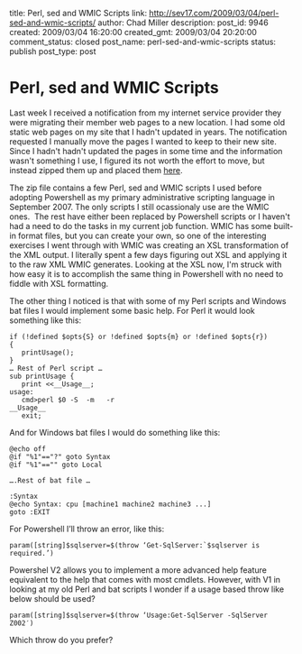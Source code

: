 title: Perl, sed and WMIC Scripts
link: http://sev17.com/2009/03/04/perl-sed-and-wmic-scripts/
author: Chad Miller
description: 
post_id: 9946
created: 2009/03/04 16:20:00
created_gmt: 2009/03/04 20:20:00
comment_status: closed
post_name: perl-sed-and-wmic-scripts
status: publish
post_type: post

# Perl, sed and WMIC Scripts

Last week I received a notification from my internet service provider they were migrating their member web pages to a new location. I had some old static web pages on my site that I hadn't updated in years. The notification requested I manually move the pages I wanted to keep to their new site. Since I hadn't hadn't updated the pages in some time and the information wasn't something I use, I figured its not worth the effort to move, but instead zipped them up and placed them [here](http://cid-ea42395138308430.skydrive.live.com/self.aspx/Public/oldHomePage.zip).

The zip file contains a few Perl, sed and WMIC scripts I used before adopting Powershell as my primary administrative scripting language in September 2007. The only scripts I still ocassionaly use are the WMIC ones.  The rest have either been replaced by Powershell scripts or I haven't had a need to do the tasks in my current job function. WMIC has some built-in format files, but you can create your own, so one of the interesting exercises I went through with WMIC was creating an XSL transformation of the XML output. I literally spent a few days figuring out XSL and applying it to the raw XML WMIC generates. Looking at the XSL now, I'm struck with how easy it is to accomplish the same thing in Powershell with no need to fiddle with XSL formatting.

The other thing I noticed is that with some of my Perl scripts and Windows bat files I would implement some basic help. For Perl it would look something like this:
    
    
    if (!defined $opts{S} or !defined $opts{m} or !defined $opts{r})
    {
       printUsage();
    }
    … Rest of Perl script …
    sub printUsage {
       print <<__Usage__;
    usage:
       cmd>perl $0 -S  -m   -r 
    __Usage__
       exit;
    

And for Windows bat files I would do something like this: 
    
    
    @echo off
    @if "%1"=="?" goto Syntax
    @if "%1"=="" goto Local
    
    ….Rest of bat file …
    
    :Syntax
    @echo Syntax: cpu [machine1 machine2 machine3 ...]
    goto :EXIT
    

For Powershell I’ll throw an error, like this: 
    
    
    param([string]$sqlserver=$(throw ‘Get-SqlServer:`$sqlserver is required.’)
    

Powershel V2 allows you to implement a more advanced help feature equivalent to the help that comes with most cmdlets. However, with V1 in looking at my old Perl and bat scripts I wonder if a usage based throw like below should be used? 
    
    
    param([string]$sqlserver=$(throw ‘Usage:Get-SqlServer -SqlServer Z002′)
    

Which throw do you prefer?